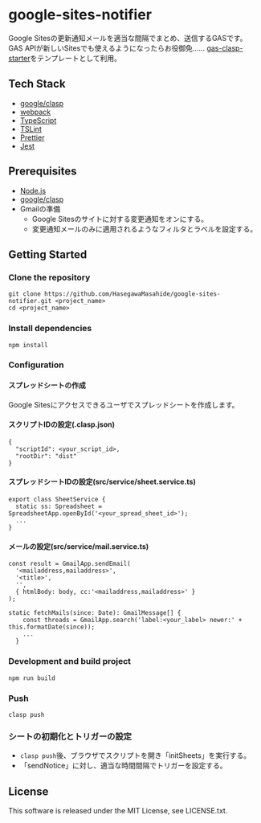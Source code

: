 # google-sites-notifier
Google Sitesの更新通知メールを適当な間隔でまとめ、送信するGASです。
GAS APIが新しいSitesでも使えるようになったらお役御免……
[gas-clasp-starter](https://github.com/howdy39/gas-clasp-starter)をテンプレートとして利用。

## Tech Stack
- [google/clasp](https://github.com/google/clasp)
- [webpack](https://webpack.js.org/)
- [TypeScript](http://www.typescriptlang.org/)
- [TSLint](https://palantir.github.io/tslint/)
- [Prettier](https://prettier.io/)
- [Jest](https://facebook.github.io/jest/)

## Prerequisites
- [Node.js](https://nodejs.org/)
- [google/clasp](https://github.com/google/clasp)
- Gmailの準備
  - Google Sitesのサイトに対する変更通知をオンにする。
  - 変更通知メールのみに適用されるようなフィルタとラベルを設定する。

## Getting Started
### Clone the repository
```
git clone https://github.com/HasegawaMasahide/google-sites-notifier.git <project_name>
cd <project_name>
```

### Install dependencies
```
npm install
```

### Configuration
#### スプレッドシートの作成
Google Sitesにアクセスできるユーザでスプレッドシートを作成します。

#### スクリプトIDの設定(.clasp.json)
```
{
  "scriptId": <your_script_id>,
  "rootDir": "dist"
}
```
#### スプレッドシートIDの設定(src/service/sheet.service.ts)
```
export class SheetService {
  static ss: Spreadsheet = SpreadsheetApp.openById('<your_spread_sheet_id>');
  ...
}
```
#### メールの設定(src/service/mail.service.ts)
```
const result = GmailApp.sendEmail(
  '<mailaddress,mailaddress>',
  '<title>',
  '',
  { htmlBody: body, cc:'<mailaddress,mailaddress>' }
);
```
```
static fetchMails(since: Date): GmailMessage[] {
    const threads = GmailApp.search('label:<your_label> newer:' + this.formatDate(since));
    ...
  }
```

### Development and build project
```
npm run build
```

### Push
```
clasp push
```

### シートの初期化とトリガーの設定
- ```clasp push```後、ブラウザでスクリプトを開き「initSheets」を実行する。
- 「sendNotice」に対し、適当な時間間隔でトリガーを設定する。

## License
This software is released under the MIT License, see LICENSE.txt.
